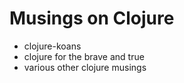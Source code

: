 # Musings on Clojure

- clojure-koans
- clojure for the brave and true
- various other clojure musings
